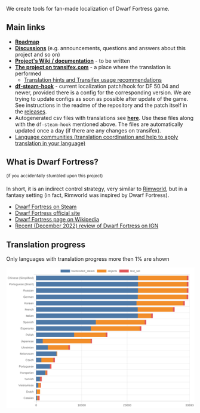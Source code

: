 We create tools for fan-made localization of Dwarf Fortress game.

## Main links

* [**Roadmap**](https://github.com/orgs/dfint/discussions/8)
* [**Discussions**](https://github.com/orgs/dfint/discussions) (e.g. announcements, questions and answers about this project and so on)
* [**Project's Wiki / documentation**](https://github.com/dfint/.github/wiki) - to be written
* [**The project on transifex.com**](https://app.transifex.com/dwarf-fortress-translation/dwarf-fortress-steam) - a place where the translation is performed
  * [Translation hints and Transifex usage recommendations](https://github.com/dfint/.github/wiki/Translation-hints-and-Transifex-usage-recommendations)
* [**df-steam-hook**](https://github.com/dfint/df-steam-hook) - current localization patch/hook for DF 50.04 and newer, provided there is a config for the corresponding version. We are trying to update configs as soon as possible after update of the game.
  See instructions in the readme of the repository and the patch itself in the [releases](https://github.com/dfint/df-steam-hook/releases).
* Autogenerated csv files with translations see [**here**](https://github.com/dfint/autobuild/tree/main/translation_build). Use these files along with the `df-steam-hook` mentioned above. The files are automatically updated once a day (if there are any changes on transifex).
* [Language communities (translation coordination and help to apply translation in your language)](https://github.com/orgs/dfint/discussions/10)

## What is Dwarf Fortress?

<sup>(if you accidentally stumbled upon this project)</sup>

In short, it is an indirect control strategy, very similar to [Rimworld](https://store.steampowered.com/app/294100/RimWorld/), but in a fantasy setting (in fact, Rimworld was inspired by Dwarf Fortress).

* [Dwarf Fortress on Steam](https://store.steampowered.com/app/975370/Dwarf_Fortress/)
* [Dwarf Fortress official site](https://www.bay12games.com/dwarves/)
* [Dwarf Fortress page on Wikipedia](https://en.wikipedia.org/wiki/Dwarf_Fortress)
* [Recent (December 2022) review of Dwarf Fortress on IGN](https://www.ign.com/articles/dwarf-fortress-review)

## Translation progress

Only languages with translation progress more then 1% are shown

[![Chart][1]][2]

  [1]: https://raw.githubusercontent.com/dfint/autobuild/main/images/dwarf-fortress-steam-short.svg
  [2]: https://app.transifex.com/dwarf-fortress-translation/dwarf-fortress-steam
